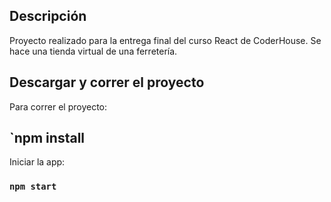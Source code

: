 ## Descripción

Proyecto realizado para la entrega final del curso React de CoderHouse. Se hace una tienda virtual de una ferretería.

## Descargar y correr el proyecto

Para correr el proyecto:
## `npm install

Iniciar la app:
### `npm start`
